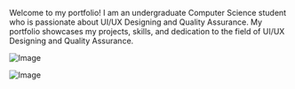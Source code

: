 Welcome to my portfolio! I am an undergraduate Computer Science student who is passionate about UI/UX Designing and Quality Assurance.  My portfolio showcases my projects, skills, and dedication to the field of UI/UX Designing and Quality Assurance.

![Image](https://github.com/user-attachments/assets/4a1a5aa6-09de-4a7c-881e-bad4cb2fb8ce)

![Image](https://github.com/user-attachments/assets/7197294a-1e8b-4b48-8ed4-6114c030cebb)
